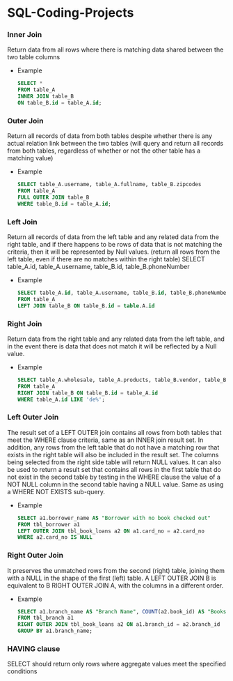 # SQL-Coding-Projects

### Inner Join

Return data from all rows where there is matching data shared between the two table columns

* Example

    ```SQL
    SELECT * 
    FROM table_A 
    INNER JOIN table_B 
    ON table_B.id = table_A.id;
    ```

### Outer Join

Return all records of data from both tables despite whether there is any actual relation link between the two tables
(will query and return all records from both tables, regardless of whether or not the other table has a matching value)

* Example

    ```SQL
    SELECT table_A.username, table_A.fullname, table_B.zipcodes
    FROM table_A
    FULL OUTER JOIN table_B
    WHERE table_B.id = table_A.id;
    ```

### Left Join

Return all records of data from the left table and any related data from the right table, and if there happens to be rows of data that is not matching the criteria, then it will be represented by Null values.
(return all rows from the left table, even if there are no matches within the right table)
SELECT table_A.id, table_A.username, table_B.id, table_B.phoneNumber

* Example

    ```SQL
    SELECT table_A.id, table_A.username, table_B.id, table_B.phoneNumber
    FROM table_A
    LEFT JOIN table_B ON table_B.id = table.A.id
    ```

### Right Join

Return data from the right table and any related data from the left table, and in the event there is data that does not match it will be reflected by a Null value.

* Example

    ```SQL
    SELECT table_A.wholesale, table_A.products, table_B.vendor, table_B.contact
    FROM table_A
    RIGHT JOIN table_B ON table_B.id = table_A.id
    WHERE table_A.id LIKE 'de%';
    ```

### Left Outer Join

The result set of a LEFT OUTER join contains all rows from both tables that meet the WHERE clause criteria, same as an INNER join result set. 
In addition, any rows from the left table that do not have a matching row that exists in the right table will also be included in the result set.
The columns being selected from the right side table will return NULL values.
It can also be used to return a result set that contains all rows in the first table that do not exist in the second table by testing in the WHERE clause the value of a NOT NULL column in the second table having a NULL value. Same as using a WHERE NOT EXISTS sub-query.

* Example


    ```SQL
    SELECT a1.borrower_name AS "Borrower with no book checked out"
    FROM tbl_borrower a1
    LEFT OUTER JOIN tbl_book_loans a2 ON a1.card_no = a2.card_no
    WHERE a2.card_no IS NULL
    ```

### Right Outer Join

It preserves the unmatched rows from the second (right) table, joining them with a NULL in the shape of the first (left) table. 
A LEFT OUTER JOIN B is equivalent to B RIGHT OUTER JOIN A, with the columns in a different order.

* Example

    ```SQL
    SELECT a1.branch_name AS "Branch Name", COUNT(a2.book_id) AS "Books Loaned"
    FROM tbl_branch a1
    RIGHT OUTER JOIN tbl_book_loans a2 ON a1.branch_id = a2.branch_id
    GROUP BY a1.branch_name;
    ```

### HAVING clause

SELECT should return only rows where aggregate values meet the specified conditions